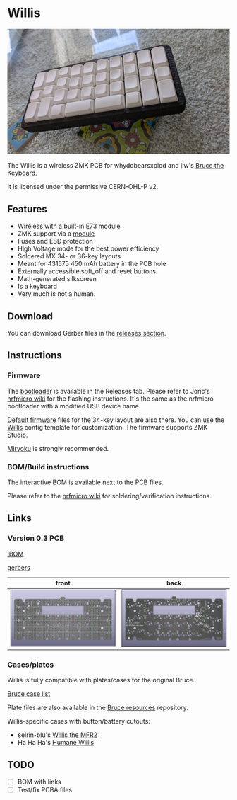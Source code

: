 # Willis

![Willis V0.1](pictures/willis_pbs.jpg)

The Willis is a wireless ZMK PCB for whydobearsxplod and jlw's [Bruce the Keyboard](https://github.com/josh-l-wang/Bruce-the-Keyboard-the-Resources).

It is licensed under the permissive CERN-OHL-P v2.

## Features

* Wireless with a built-in E73 module
* ZMK support via a [module](https://github.com/krikun98/willis-zmk-module)
* Fuses and ESD protection
* High Voltage mode for the best power efficiency
* Soldered MX 34- or 36-key layouts
* Meant for 431575 450 mAh battery in the PCB hole
* Externally accessible soft_off and reset buttons
* Math-generated silkscreen
* Is a keyboard
* Very much is not a human.

## Download

You can download Gerber files in the [releases section](https://github.com/krikun98/willis/releases).

## Instructions

### Firmware

The [bootloader](../../releases/download/V0.2/bootloader.hex) is available in the Releases tab.
Please refer to Joric's [nrfmicro wiki](https://github.com/joric/nrfmicro/wiki/bootloader) for the flashing instructions.
It's the same as the nrfmicro bootloader with a modified USB device name.

[Default firmware](../../releases/download/V0.2/firmware.zip) files for the 34-key layout are also there.
You can use the [Willis](https://github.com/krikun98/willis-zmk-config) config template for customization.
The firmware supports ZMK Studio.

[Miryoku](https://github.com/manna-harbour/miryoku_zmk) is strongly recommended.

### BOM/Build instructions

The interactive BOM is available next to the PCB files.

Please refer to the [nrfmicro wiki](https://github.com/joric/nrfmicro/wiki/soldering) for soldering/verification instructions.

## Links

### Version 0.3 PCB

[IBOM](https://htmlpreview.github.io/?https://github.com/krikun98/Willis/blob/V0.3/pcb/bom/ibom.html)

[gerbers](../../releases/download/V0.3/Willis_V0.3_gerbers.zip)

front|back
--|--
![front](pictures/willis_pcb_front.png)|![back](pictures/willis_pcb_back.png)

### Cases/plates

Willis is fully compatible with plates/cases for the original Bruce.

[Bruce case list](https://github.com/josh-l-wang/Bruce-the-Keyboard-the-Resources?tab=readme-ov-file#cases)

Plate files are also available in the [Bruce resources](https://github.com/josh-l-wang/Bruce-the-Keyboard-the-Resources) repository.

Willis-specific cases with button/battery cutouts:

- seirin-blu's [Willis the MFR2](https://github.com/seirin-blu/Bruce-MFR2/tree/main/Willis%20the%20MFR2)
- Ha Ha Ha's [Humane Willis](https://makerworld.com/en/models/755158#profileId-689273)

## TODO

- [ ] BOM with links
- [ ] Test/fix PCBA files
